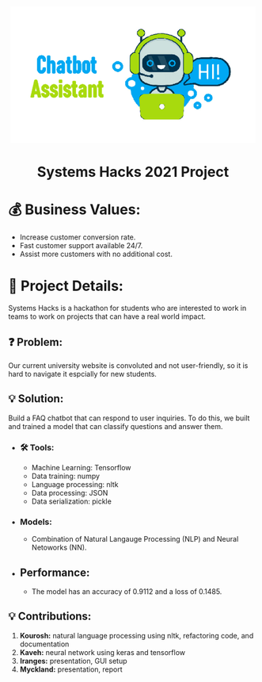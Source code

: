 <p align="center">
  <img width=495 height=275 src="images/chatbot-assistant.png" />
</p>
<h1 align="center">Systems Hacks 2021 Project</h1>


# 💰 **Business Values:**
- Increase customer conversion rate.
- Fast customer support available 24/7.
- Assist more customers with no additional cost.

# 📝 **Project Details:**
Systems Hacks is a hackathon for students who are interested to work in teams to work on projects that can have a real world impact.

## ❓ **Problem:**
Our current university website is convoluted and not user-friendly, so it is hard to navigate it espcially for new students.

## 💡 **Solution:**
Build a FAQ chatbot that can respond to user inquiries. To do this, we built and trained a model that can classify questions and answer them.

- ### 🛠️ Tools:
    * Machine Learning: Tensorflow
    * Data training: numpy
    * Language processing: nltk 
    * Data processing: JSON
    * Data serialization: pickle

- ### Models:
    * Combination of Natural Langauge Processing (NLP) and Neural Netoworks (NN).

- ## **Performance:**
    * The model has an accuracy of 0.9112 and a loss of 0.1485.

## 💡 **Contributions:**
1. **Kourosh:** natural language processing using nltk, refactoring code, and documentation
2. **Kaveh:** neural network using keras and tensorflow
3. **Iranges:** presentation, GUI setup
4. **Myckland:** presentation, report
